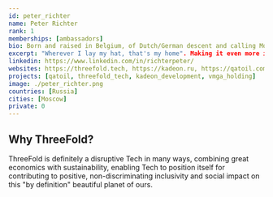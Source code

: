 ```yaml
---
id: peter_richter
name: Peter Richter
rank: 1
memberships: [ambassadors]
bio: Born and raised in Belgium, of Dutch/German descent and calling Moscow, Russia home for the last 25+ years. With 25+ year of logistics & supply chain, for the past 10 years active in Industrial Development & Construction, Decentralised Energy and rolling into project integration/management in a very broad sphere of projects. Multilingual and a natural networker with a global reach, seeking to contribute to making this planet of ours a better place to live on.
excerpt: "Wherever I lay my hat, that's my home". Making it even more important to contribute my bit to make this word non-discriminating and inclusive for all!
linkedin: https://www.linkedin.com/in/richterpeter/
websites: https://threefold.tech, https://kadeon.ru, https://qatoil.com 
projects: [qatoil, threefold_tech, kadeon_development, vmga_holding]
image: ./peter_richter.png
countries: [Russia]
cities: [Moscow]
private: 0
---
```


## Why ThreeFold?

ThreeFold is definitely a disruptive Tech in many ways, combining great economics with sustainability, enabling Tech to position itself for contributing to positive, non-discriminating inclusivity and social impact on this "by definition" beautiful planet of ours. 